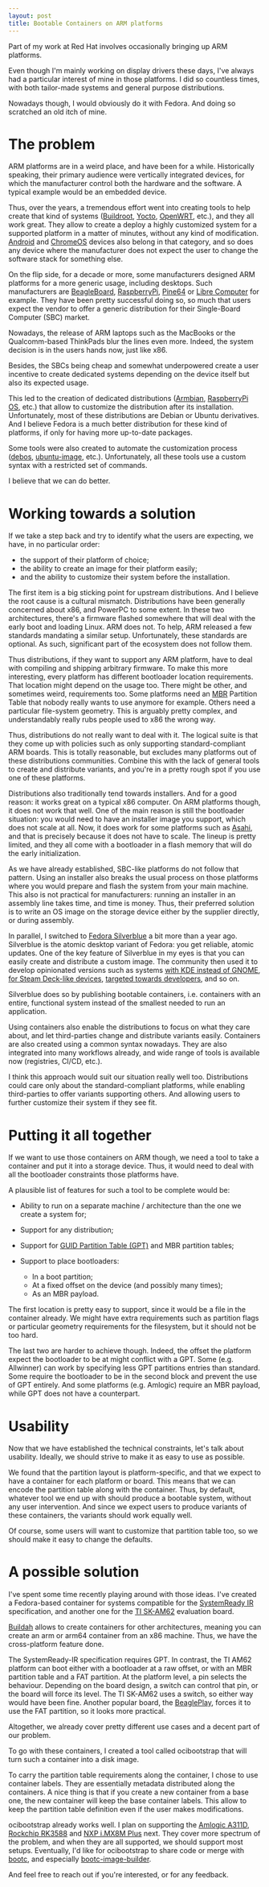```yaml
---
layout: post
title: Bootable Containers on ARM platforms
---
```


Part of my work at Red Hat involves occasionally bringing up ARM platforms.

Even though I'm mainly working on display drivers these days, I've always had a particular interest of mine in those platforms. I did so countless times, with both tailor-made systems and general purpose distributions.

Nowadays though, I would obviously do it with Fedora. And doing so scratched an old itch of mine.

# The problem

ARM platforms are in a weird place, and have been for a while. Historically speaking, their primary audience were vertically integrated devices, for which the manufacturer control both the hardware and the software. A typical example would be an embedded device.

Thus, over the years, a tremendous effort went into creating tools to help create that kind of systems ([Buildroot](https://buildroot.org/), [Yocto](https://www.yoctoproject.org/), [OpenWRT](https://openwrt.org/), etc.), and they all work great. They allow to create a deploy a highly customized system for a supported platform in a matter of minutes, without any kind of modification. [Android](https://www.android.com/) and [ChromeOS](https://www.chromium.org/chromium-os/) devices also belong in that category, and so does any device where the manufacturer does not expect the user to change the software stack for something else.

On the flip side, for a decade or more, some manufacturers designed ARM platforms for a more generic usage, including desktops. Such manufacturers are [BeagleBoard](https://www.beagleboard.org/), [RaspberryPi](https://www.raspberrypi.com/), [Pine64](https://pine64.org/) or [Libre Computer](https://libre.computer/) for example. They have been pretty successful doing so, so much that users expect the vendor to offer a generic distribution for their Single-Board Computer (SBC) market.

Nowadays, the release of ARM laptops such as the MacBooks or the Qualcomm-based ThinkPads blur the lines even more. Indeed, the system decision is in the users hands now, just like x86.

Besides, the SBCs being cheap and somewhat underpowered create a user incentive to create dedicated systems depending on the device itself but also its expected usage.

This led to the creation of dedicated distributions ([Armbian](https://www.armbian.com/), [RaspberryPi OS](https://www.raspberrypi.com/software/), etc.) that allow to customize the distribution after its installation. Unfortunately, most of these distributions are Debian or Ubuntu derivatives. And I believe Fedora is a much better distribution for these kind of platforms, if only for having more up-to-date packages.

Some tools were also created to automate the customization process ([debos](https://github.com/go-debos/debos), [ubuntu-image](https://canonical-subiquity.readthedocs-hosted.com/en/latest/reference/ubuntu-image.html), etc.). Unfortunately, all these tools use a custom syntax with a restricted set of commands.

I believe that we can do better.

# Working towards a solution

If we take a step back and try to identify what the users are expecting, we have, in no particular order:

- the support of their platform of choice;
- the ability to create an image for their platform easily;
- and the ability to customize their system before the installation.

The first item is a big sticking point for upstream distributions. And I believe the root cause is a cultural mismatch. Distributions have been generally concerned about x86, and PowerPC to some extent. In these two architectures, there's a firmware flashed somewhere that will deal with the early boot and loading Linux. ARM does not. To help, ARM released a few standards mandating a similar setup. Unfortunately, these standards are optional. As such, significant part of the ecosystem does not follow them.

Thus distributions, if they want to support any ARM platform, have to deal with compiling and shipping arbitrary firmware. To make this more interesting, every platform has different bootloader location requirements. That location might depend on the usage too. There might be other, and sometimes weird, requirements too. Some platforms need an [MBR](https://en.wikipedia.org/wiki/Master_boot_record) Partition Table that nobody really wants to use anymore for example. Others need a particular file-system geometry. This is arguably pretty complex, and understandably really rubs people used to x86 the wrong way.

Thus, distributions do not really want to deal with it. The logical suite is that they come up with policies such as only supporting standard-compliant ARM boards. This is totally reasonable, but excludes many platforms out of these distributions communities. Combine this with the lack of general tools to create and distribute variants, and you're in a pretty rough spot if you use one of these platforms.

Distributions also traditionally tend towards installers. And for a good reason: it works great on a typical x86 computer. On ARM platforms though, it does not work that well. One of the main reason is still the bootloader situation: you would need to have an installer image you support, which does not scale at all. Now, it does work for some platforms such as [Asahi](https://asahilinux.org/), and that is precisely because it does not have to scale. The lineup is pretty limited, and they all come with a bootloader in a flash memory that will do the early initialization.

As we have already established, SBC-like platforms do not follow that pattern. Using an installer also breaks the usual process on those platforms where you would prepare and flash the system from your main machine. This also is not practical for manufacturers: running an installer in an assembly line takes time, and time is money. Thus, their preferred solution is to write an OS image on the storage device either by the supplier directly, or during assembly.

In parallel, I switched to [Fedora Silverblue](https://fedoraproject.org/fr/atomic-desktops/silverblue/) a bit more than a year ago. Silverblue is the atomic desktop variant of Fedora: you get reliable, atomic updates. One of the key feature of Silverblue in my eyes is that you can easily create and distribute a custom image. The community then used it to develop opinionated versions such as systems [with KDE instead of GNOME](https://fedoraproject.org/atomic-desktops/kinoite/), [for Steam Deck-like devices](https://bazzite.gg/), [targeted towards developers](https://projectbluefin.io/), and so on.

Silverblue does so by publishing bootable containers, i.e. containers with an entire, functional system instead of the smallest needed to run an application.

Using containers also enable the distributions to focus on what they care about, and let third-parties change and distribute variants easily. Containers are also created using a common syntax nowadays. They are also integrated into many workflows already, and wide range of tools is available now (registries, CI/CD, etc.).

I think this approach would suit our situation really well too. Distributions could care only about the standard-compliant platforms, while enabling third-parties to offer variants supporting others. And allowing users to further customize their system if they see fit.

# Putting it all together

If we want to use those containers on ARM though, we need a tool to take a container and put it into a storage device. Thus, it would need to deal with all the bootloader constraints those platforms have.

A plausible list of features for such a tool to be complete would be:

- Ability to run on a separate machine / architecture than the one we create a system for;
- Support for any distribution;
- Support for [GUID Partition Table (GPT)](https://en.wikipedia.org/wiki/GUID_Partition_Table) and MBR partition tables;
- Support to place bootloaders:

  - In a boot partition;
  - At a fixed offset on the device (and possibly many times);
  - As an MBR payload.

The first location is pretty easy to support, since it would be a file in the container already. We might have extra requirements such as partition flags or particular geometry requirements for the filesystem, but it should not be too hard.

The last two are harder to achieve though. Indeed, the offset the platform expect the bootloader to be at might conflict with a GPT. Some (e.g. Allwinner) can work by specifying less GPT partitions entries than standard. Some require the bootloader to be in the second block and prevent the use of GPT entirely. And some platforms (e.g. Amlogic) require an MBR payload, while GPT does not have a counterpart.

# Usability

Now that we have established the technical constraints, let's talk about usability. Ideally, we should strive to make it as easy to use as possible.

We found that the partition layout is platform-specific, and that we expect to have a container for each platform or board. This means that we can encode the partition table along with the container. Thus, by default, whatever tool we end up with should produce a bootable system, without any user intervention. And since we expect users to produce variants of these containers, the variants should work equally well.

Of course, some users will want to customize that partition table too, so we should make it easy to change the defaults.

# A possible solution

I've spent some time recently playing around with those ideas. I've created a Fedora-based container for systems compatible for the [SystemReady IR](https://www.arm.com/architecture/system-architectures/systemready-certification-program/ir) specification, and another one for the [TI SK-AM62](https://www.ti.com/tool/SK-AM62) evaluation board.

[Buildah](https://buildah.io/) allows to create containers for other architectures, meaning you can create an arm or arm64 container from an x86 machine. Thus, we have the cross-platform feature done.

The SystemReady-IR specification requires GPT. In contrast, the TI AM62 platform can boot either with a bootloader at a raw offset, or with an MBR partition table and a FAT partition. At the platform level, a pin selects the behaviour. Depending on the board design, a switch can control that pin, or the board will force its level. The TI SK-AM62 uses a switch, so either way would have been fine. Another popular board, the [BeaglePlay](https://www.beagleboard.org/boards/beagleplay), forces it to use the FAT partition, so it looks more practical.

Altogether, we already cover pretty different use cases and a decent part of our problem.

To go with these containers, I created a tool called ocibootstrap that will turn such a container into a disk image.

To carry the partition table requirements along the container, I chose to use container labels. They are essentially metadata distributed along the containers. A nice thing is that if you create a new container from a base one, the new container will keep the base container labels. This allow to keep the partition table definition even if the user makes modifications.

ocibootstrap already works well. I plan on supporting the [Amlogic A311D](https://www.amlogic.com/#Products/407/index.html), [Rockchip RK3588](http://www.rock-chips.com/a/en/products/RK35_Series/2022/0926/1660.html) and [NXP i.MX8M Plus](https://www.nxp.com/products/processors-and-microcontrollers/arm-processors/i-mx-applications-processors/i-mx-8-applications-processors/i-mx-8m-plus-arm-cortex-a53-machine-learning-vision-multimedia-and-industrial-iot:IMX8MPLUS) next. They cover more spectrum of the problem, and when they are all supported, we should support most setups. Eventually, I'd like for ocibootstrap to share code or merge with [bootc](https://github.com/containers/bootc), and especially [bootc-image-builder](https://github.com/osbuild/bootc-image-builder).

And feel free to reach out if you're interested, or for any feedback.
